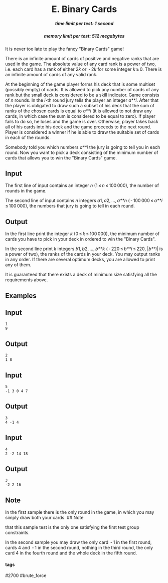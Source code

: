 <h1 style='text-align: center;'> E. Binary Cards</h1>

<h5 style='text-align: center;'>time limit per test: 1 second</h5>
<h5 style='text-align: center;'>memory limit per test: 512 megabytes</h5>

It is never too late to play the fancy "Binary Cards" game!

There is an infinite amount of cards of positive and negative ranks that are used in the game. The absolute value of any card rank is a power of two, i.e. each card has a rank of either 2*k* or  - 2*k* for some integer *k* ≥ 0. There is an infinite amount of cards of any valid rank.

At the beginning of the game player forms his deck that is some multiset (possibly empty) of cards. It is allowed to pick any number of cards of any rank but the small deck is considered to be a skill indicator. Game consists of *n* rounds. In the *i*-th round jury tells the player an integer *a**i*. After that the player is obligated to draw such a subset of his deck that the sum of ranks of the chosen cards is equal to *a**i* (it is allowed to not draw any cards, in which case the sum is considered to be equal to zero). If player fails to do so, he loses and the game is over. Otherwise, player takes back all of his cards into his deck and the game proceeds to the next round. Player is considered a winner if he is able to draw the suitable set of cards in each of the rounds.

Somebody told you which numbers *a**i* the jury is going to tell you in each round. Now you want to pick a deck consisting of the minimum number of cards that allows you to win the "Binary Cards" game.

## Input

The first line of input contains an integer *n* (1 ≤ *n* ≤ 100 000), the number of rounds in the game.

The second line of input contains *n* integers *a*1, *a*2, ..., *a**n* ( - 100 000 ≤ *a**i* ≤ 100 000), the numbers that jury is going to tell in each round.

## Output

In the first line print the integer *k* (0 ≤ *k* ≤ 100 000), the minimum number of cards you have to pick in your deck in ordered to win the "Binary Cards".

In the second line print *k* integers *b*1, *b*2, ..., *b**k* ( - 220 ≤ *b**i* ≤ 220, |*b**i*| is a power of two), the ranks of the cards in your deck. You may output ranks in any order. If there are several optimum decks, you are allowed to print any of them.

It is guaranteed that there exists a deck of minimum size satisfying all the requirements above.

## Examples

## Input


```
1  
9  

```
## Output


```
2  
1 8  

```
## Input


```
5  
-1 3 0 4 7  

```
## Output


```
3  
4 -1 4  

```
## Input


```
4  
2 -2 14 18  

```
## Output


```
3  
-2 2 16
```
## Note

In the first sample there is the only round in the game, in which you may simply draw both your cards. ## Note

 that this sample test is the only one satisfying the first test group constraints.

In the second sample you may draw the only card  - 1 in the first round, cards 4 and  - 1 in the second round, nothing in the third round, the only card 4 in the fourth round and the whole deck in the fifth round.



#### tags 

#2700 #brute_force 